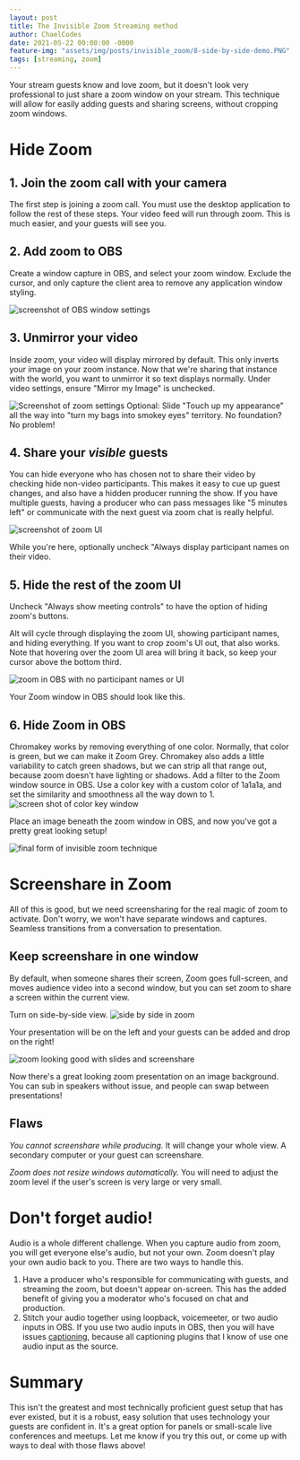 ```yaml
---
layout: post
title: The Invisible Zoom Streaming method
author: ChaelCodes
date: 2021-05-22 00:00:00 -0000
feature-img: "assets/img/posts/invisible_zoom/8-side-by-side-demo.PNG"
tags: [streaming, zoom]
---
```

Your stream guests know and love zoom, but it doesn't look very professional to just share a zoom window on your stream. This technique will allow for easily adding guests and sharing screens, without cropping zoom windows.

# Hide Zoom
## 1. Join the zoom call with your camera
The first step is joining a zoom call. You must use the desktop application to follow the rest of these steps. Your video feed will run through zoom. This is much easier, and your guests will see you.

## 2. Add zoom to OBS
Create a window capture in OBS, and select your zoom window. Exclude the cursor, and only capture the client area to remove any application window styling.

![screenshot of OBS window settings](/assets/img/posts/invisible_zoom/1-create-a-window-capture.PNG)

## 3. Unmirror your video
Inside zoom, your video will display mirrored by default. This only inverts your image on your zoom instance. Now that we're sharing that instance with the world, you want to unmirror it so text displays normally. Under video settings, ensure "Mirror my Image" is unchecked.

![Screenshot of zoom settings](/assets/img/posts/invisible_zoom/2-turn-off-mirrored-screen.png)
Optional: Slide "Touch up my appearance" all the way into "turn my bags into smokey eyes" territory. No foundation? No problem!

## 4. Share your _visible_ guests
You can hide everyone who has chosen not to share their video by checking hide non-video participants. This makes it easy to cue up guest changes, and also have a hidden producer running the show. If you have multiple guests, having a producer who can pass messages like "5 minutes left" or communicate with the next guest via zoom chat is really helpful.

![screenshot of zoom UI](/assets/img/posts/invisible_zoom/3-hide-non-video-participants.png)

While you're here, optionally uncheck "Always display participant names on their video.

## 5. Hide the rest of the zoom UI
Uncheck "Always show meeting controls" to have the option of hiding zoom's buttons.

Alt will cycle through displaying the zoom UI, showing participant names, and hiding everything. If you want to crop zoom's UI out, that also works. Note that hovering over the zoom UI area will bring it back, so keep your cursor above the bottom third.

![zoom in OBS with no participant names or UI](/assets/img/posts/invisible_zoom/4-no-participant-names-or-ui.PNG)

Your Zoom window in OBS should look like this.

## 6. Hide Zoom in OBS
Chromakey works by removing everything of one color. Normally, that color is green, but we can make it Zoom Grey. Chromakey also adds a little variability to catch green shadows, but we can strip all that range out, because zoom doesn't have lighting or shadows. Add a filter to the Zoom window source in OBS. Use a color key with a custom color of 1a1a1a, and set the similarity and smoothness all the way down to 1.
![screen shot of color key window](/assets/img/posts/invisible_zoom/5-apply-chroma-key.PNG)

Place an image beneath the zoom window in OBS, and now you've got a pretty great looking setup!

![final form of invisible zoom technique](/assets/img/posts/invisible_zoom/6-invisible-zoom-demo.PNG)

# Screenshare in Zoom
All of this is good, but we need screensharing for the real magic of zoom to activate. Don't worry, we won't have separate windows and captures. Seamless transitions from a conversation to presentation.

## Keep screenshare in one window
By default, when someone shares their screen, Zoom goes full-screen, and moves audience video into a second window, but you can set zoom to share a screen within the current view.

Turn on side-by-side view.
![side by side in zoom](/assets/img/posts/invisible_zoom/7-turn-on-side-by-side.PNG)

Your presentation will be on the left and your guests can be added and drop on the right!

![zoom looking good with slides and screenshare](/assets/img/posts/invisible_zoom/8-side-by-side-demo.PNG)

Now there's a great looking zoom presentation on an image background. You can sub in speakers without issue, and people can swap between presentations!

## Flaws
*You cannot screenshare while producing.* It will change your whole view. A secondary computer or your guest can screenshare.

*Zoom does not resize windows automatically.* You will need to adjust the zoom level if the user's screen is very large or very small.

# Don't forget audio!
Audio is a whole different challenge. When you capture audio from zoom, you will get everyone else's audio, but not your own. Zoom doesn't play your own audio back to you. There are two ways to handle this.
1. Have a producer who's responsible for communicating with guests, and streaming the zoom, but doesn't appear on-screen. This has the added benefit of giving you a moderator who's focused on chat and production.
2. Stitch your audio together using loopback, voicemeeter, or two audio inputs in OBS. If you use two audio inputs in OBS, then you will have issues [captioning](https://dev.to/chaelcodes/how-to-caption-your-twitch-streams-5e63), because all captioning plugins that I know of use one audio input as the source.

# Summary
This isn't the greatest and most technically proficient guest setup that has ever existed, but it is a robust, easy solution that uses technology your guests are confident in. It's a great option for panels or small-scale live conferences and meetups. Let me know if you try this out, or come up with ways to deal with those flaws above!
